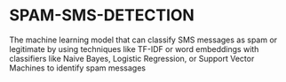 # SPAM-SMS-DETECTION
The machine learning  model that can classify SMS messages as spam or legitimate by using techniques like TF-IDF or word embeddings with classifiers like Naive Bayes, Logistic Regression, or Support Vector Machines to identify spam messages
